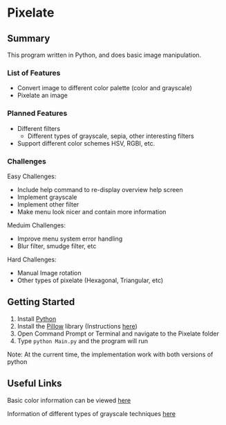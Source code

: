 # Pixelate

## Summary
This program written in Python, and does basic image manipulation.

### List of Features
  - Convert image to different color palette (color and grayscale)
  - Pixelate an image

### Planned Features
  - Different filters
    - Different types of grayscale, sepia, other interesting filters
  - Support different color schemes HSV, RGBI, etc.

### Challenges
Easy Challenges:
  - Include help command to re-display overview help screen
  - Implement grayscale
  - Implement other filter
  - Make menu look nicer and contain more information

Meduim Challenges:
  - Improve menu system error handling
  - Blur filter, smudge filter, etc

Hard Challenges:
  - Manual Image rotation
  - Other types of pixelate (Hexagonal, Triangular, etc)

## Getting Started
  1. Install [Python](https://www.python.org/)
  2. Install the [Pillow](https://python-pillow.org/) library (Instructions [here](https://pillow.readthedocs.io/en/latest/installation.html))
  3. Open Command Prompt or Terminal and navigate to the Pixelate folder
  4. Type `python Main.py` and the program will run

Note: At the current time, the implementation work with both versions of python

## Useful Links
Basic color information can be viewed [here](https://en.wikipedia.org/wiki/List_of_monochrome_and_RGB_palettes)

Information of different types of grayscale techniques [here](http://www.tannerhelland.com/3643/grayscale-image-algorithm-vb6/)
